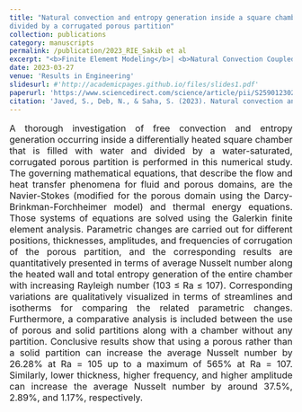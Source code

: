 ```yaml
---
title: "Natural convection and entropy generation inside a square chamber 
divided by a corrugated porous partition"
collection: publications
category: manuscripts
permalink: /publication/2023_RIE_Sakib et al
excerpt: "<b>Finite Elememt Modeling</b>| <b>Natural Convection Coupled with Porous Medium Flow</b>| <b>Entropy Generation</b>"
date: 2023-03-27
venue: 'Results in Engineering'
slidesurl: #'http://academicpages.github.io/files/slides1.pdf'
paperurl: 'https://www.sciencedirect.com/science/article/pii/S2590123023001809'
citation: 'Javed, S., Deb, N., & Saha, S. (2023). Natural convection and entropy generation inside a square chamber divided by a corrugated porous partition. <i> Results in Engineering </i>, 18, 101053.'
---
```


<p style="text-align: justify; font-size: 16px">A thorough investigation of free convection and entropy generation occurring inside a differentially heated square chamber that is filled with water and divided by a water-saturated, corrugated porous partition is performed in this numerical study. The governing mathematical equations, that describe the flow and heat transfer phenomena for fluid and porous domains, are the Navier-Stokes (modified for the porous domain using the Darcy-Brinkman-Forchheimer model) and thermal energy equations. Those systems of equations are solved using the Galerkin finite element analysis. Parametric changes are carried out for different positions, thicknesses, amplitudes, and frequencies of corrugation of the porous partition, and the corresponding results are quantitatively presented in terms of average Nusselt number along the heated wall and total entropy generation of the entire chamber with increasing Rayleigh number (103 ≤ Ra ≤ 107). Corresponding variations are qualitatively visualized in terms of streamlines and isotherms for comparing the related parametric changes. Furthermore, a comparative analysis is included between the use of porous and solid partitions along with a chamber without any partition. Conclusive results show that using a porous rather than a solid partition can increase the average Nusselt number by 26.28% at Ra = 105 up to a maximum of 565% at Ra = 107. Similarly, lower thickness, higher frequency, and higher amplitude can increase the average Nusselt number by around 37.5%, 2.89%, and 1.17%, respectively.</p>